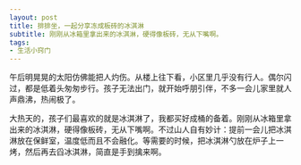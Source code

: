 ```yaml
---
layout: post
title: 排排坐，一起分享冻成板砖的冰淇淋 
subtitle: 刚刚从冰箱里拿出来的冰淇淋，硬得像板砖，无从下嘴啊。
tags:
- 生活小窍门
---
```


午后明晃晃的太阳仿佛能把人灼伤。从楼上往下看，小区里几乎没有行人。偶尔闪过，都是低着头匆匆步行。孩子无法出门，就开始呼朋引伴，不多一会儿家里就人声鼎沸，热闹极了。

大热天的，孩子们最喜欢的就是冰淇淋了，我都买好成桶的备着。刚刚从冰箱里拿出来的冰淇淋，硬得像板砖，无从下嘴啊。不过山人自有妙计：提前一会儿把冰淇淋放在保鲜室，温度低而且不会融化。等需要的时候，把冰淇淋勺放在炉子上一烤，然后再去舀冰淇淋，简直是手到擒来啊。

